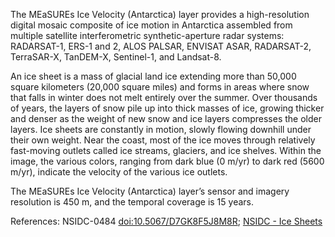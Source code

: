 The MEaSUREs Ice Velocity (Antarctica) layer provides a high-resolution digital mosaic composite of ice motion in Antarctica assembled from multiple satellite interferometric synthetic-aperture radar systems: RADARSAT-1, ERS-1 and 2, ALOS PALSAR, ENVISAT ASAR, RADARSAT-2, TerraSAR-X, TanDEM-X, Sentinel-1, and Landsat-8.

An ice sheet is a mass of glacial land ice extending more than 50,000 square kilometers (20,000 square miles) and forms in areas where snow that falls in winter does not melt entirely over the summer. Over thousands of years, the layers of snow pile up into thick masses of ice, growing thicker and denser as the weight of new snow and ice layers compresses the older layers. Ice sheets are constantly in motion, slowly flowing downhill under their own weight. Near the coast, most of the ice moves through relatively fast-moving outlets called ice streams, glaciers, and ice shelves. Within the image, the various colors, ranging from dark blue (0 m/yr) to dark red (5600 m/yr), indicate the velocity of the various ice outlets.

The MEaSUREs Ice Velocity (Antarctica) layer’s sensor and imagery resolution is 450 m, and the temporal coverage is 15 years.

References: NSIDC-0484 [doi:10.5067/D7GK8F5J8M8R](https://doi.org/10.5067/D7GK8F5J8M8R); [NSIDC - Ice Sheets](https://nsidc.org/learn/parts-cryosphere/ice-sheets)
